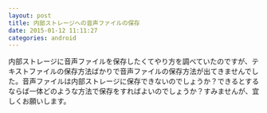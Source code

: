 ```yaml
---
layout: post
title: 内部ストレージへの音声ファイルの保存
date: 2015-01-12 11:11:27
categories: android
---
```

<p>内部ストレージに音声ファイルを保存したくてやり方を調べていたのですが、テキストファイルの保存方法ばかりで音声ファイルの保存方法が出てきませんでした。音声ファイルは内部ストレージに保存できないのでしょうか？できるとするならば一体どのような方法で保存をすればよいのでしょうか？すみませんが、宜しくお願いします。</p>
